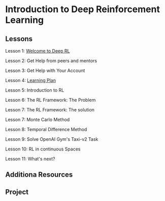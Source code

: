 # Introduction to Deep Reinforcement Learning

## Lessons
Lesson 1: [Welcome to Deep RL](Welcome)

Lesson 2: Get Help from peers and mentors

Lesson 3: Get Help with Your Account

Lesson 4: [Learning Plan](Learning_plan)

Lesson 5: Introduction to RL

Lesson 6: The RL Framework: The Problem

Lesson 7: The RL Framework: The solution

Lesson 7: Monte Carlo Method

Lesson 8: Temporal Difference Method

Lesson 9: Solve  OpenAI Gym's Taxi-v2 Task

Lesson 10: RL in continuous Spaces

Lesson 11: What's next?


 

## Additiona Resources


## Project

